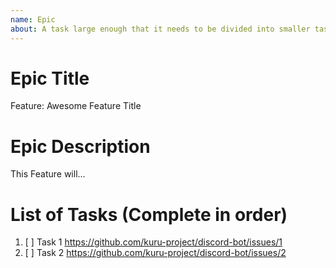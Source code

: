 ```yaml
---
name: Epic
about: A task large enough that it needs to be divided into smaller tasks. It will usually be labeled as `enhancement`.
---
```


<!-- Issue title should mirror the Epic Title. -->

# Epic Title

Feature: Awesome Feature Title

# Epic Description

This Feature will...

# List of Tasks (Complete in order)

1. [ ] Task 1 https://github.com/kuru-project/discord-bot/issues/1
2. [ ] Task 2 https://github.com/kuru-project/discord-bot/issues/2
